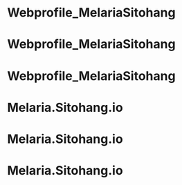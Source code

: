 # Webprofile_MelariaSitohang
# Webprofile_MelariaSitohang
# Webprofile_MelariaSitohang
# Melaria.Sitohang.io
# Melaria.Sitohang.io
# Melaria.Sitohang.io
